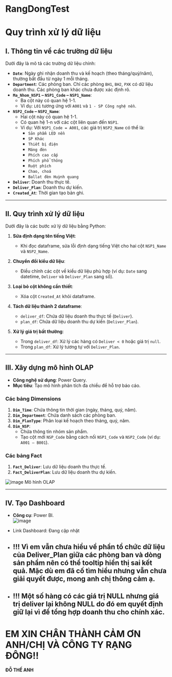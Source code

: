 # RangDongTest
# Quy trình xử lý dữ liệu

## I. Thông tin về các trường dữ liệu
Dưới đây là mô tả các trường dữ liệu chính:

- **`Date`**: Ngày ghi nhận doanh thu và kế hoạch (theo tháng/quý/năm), thường bắt đầu từ ngày 1 mỗi tháng.
- **`Department`**: Các phòng ban. Chỉ các phòng `BH1`, `BH2`, `PXK` có dữ liệu doanh thu. Các phòng ban khác chưa được xác định rõ.
- **`Ma_Nhom_NSP1` – `NSP1_Code` – `NSP1_Name`**:  
  - Ba cột này có quan hệ 1-1.  
  - Ví dụ: `L01` tương ứng với `A001` và `1 - SP Công nghệ nền`.
- **`NSP2_Code` – `NSP2_Name`**:  
  - Hai cột này có quan hệ 1-1.  
  - Có quan hệ 1-n với các cột liên quan đến `NSP1`.  
  - Ví dụ: Với `NSP1_Code = A001`, các giá trị `NSP2_Name` có thể là:  
    - `Sản phẩm LED nền`  
    - `SP Khác`  
    - `Thiết bị điện`  
    - `Máng đèn`  
    - `Phích cao cấp`  
    - `Phích phổ thông`  
    - `Ruột phích`  
    - `Chao, choá`  
    - `Ballat đèn Huỳnh quang`
- **`Deliver`**: Doanh thu thực tế.  
- **`Deliver_Plan`**: Doanh thu dự kiến.  
- **`Created_At`**: Thời gian tạo bản ghi.

---

## II. Quy trình xử lý dữ liệu
Dưới đây là các bước xử lý dữ liệu bằng Python:

1. **Sửa định dạng tên tiếng Việt**:  
   - Khi đọc dataframe, sửa lỗi định dạng tiếng Việt cho hai cột `NSP1_Name` và `NSP2_Name`.

2. **Chuyển đổi kiểu dữ liệu**:  
   - Điều chỉnh các cột về kiểu dữ liệu phù hợp (ví dụ: `Date` sang datetime, `Deliver` và `Deliver_Plan` sang số).

3. **Loại bỏ cột không cần thiết**:  
   - Xóa cột `Created_At` khỏi dataframe.

4. **Tách dữ liệu thành 2 dataframe**:  
   - `deliver_df`: Chứa dữ liệu doanh thu thực tế (`Deliver`).  
   - `plan_df`: Chứa dữ liệu doanh thu dự kiến (`Deliver_Plan`).

5. **Xử lý giá trị bất thường**:  
   - Trong `deliver_df`: Xử lý các hàng có `Deliver < 0` hoặc giá trị `null`.  
   - Trong `plan_df`: Xử lý tương tự với `Deliver_Plan`.

---

## III. Xây dựng mô hình OLAP
- **Công nghệ sử dụng**: Power Query.  
- **Mục tiêu**: Tạo mô hình phân tích đa chiều để hỗ trợ báo cáo.

### Các bảng Dimensions
1. **`Dim_Time`**: Chứa thông tin thời gian (ngày, tháng, quý, năm).  
2. **`Dim_Department`**: Chứa danh sách các phòng ban.  
3. **`Dim_PlanType`**: Phân loại kế hoạch theo tháng, quý, năm.  
4. **`Dim_NSP`**:  
   - Chứa thông tin nhóm sản phẩm.  
   - Tạo cột mới `NSP_Code` bằng cách nối `NSP1_Code` và `NSP2_Code` (ví dụ: `A001 – B001`).

### Các bảng Fact
1. **`Fact_Deliver`**: Lưu dữ liệu doanh thu thực tế.  
2. **`Fact_DeliverPlan`**: Lưu dữ liệu doanh thu dự kiến.

![image](https://github.com/user-attachments/assets/be21d3bd-e69a-462a-a139-b6279537007e)
Mô hình OLAP

---

## IV. Tạo Dashboard
- **Công cụ**: Power BI.   
  ![image](https://github.com/user-attachments/assets/7e459cb4-3c0f-4d47-a43c-376608ffdb0c)

- Link Dashboard: Đang cập nhật
- ## !!! **Vì em vẫn chưa hiểu về phần tổ chức dữ liệu của Deliver_Plan giữa các phòng ban và dòng sản phẩm nên có thể tooltip hiển thị sai kết quả. Mặc dù em đã cố tìm hiểu nhưng vẫn chưa giải quyết được, mong anh chị thông cảm ạ.**
- ## !!! **Một số hàng có các giá trị NULL nhưng giá trị deliver lại không NULL do đó em quyết định giữ lại vì để tổng hợp doanh thu cho chính xác.**

# EM XIN CHÂN THÀNH CẢM ƠN ANH/CHỊ VÀ CÔNG TY RẠNG ĐÔNG!!
**ĐỖ THẾ ANH**
